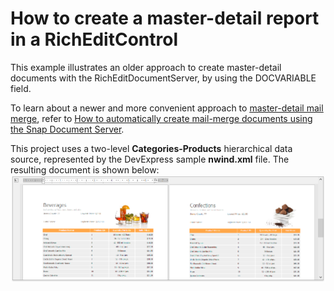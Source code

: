 # How to create a master-detail report in a RichEditControl


<p>This example illustrates an older approach to create master-detail documents with the RichEditDocumentServer, by using the DOCVARIABLE field.</p>
<p>To learn about a newer and more convenient approach to <a href="https://documentation.devexpress.com/#WindowsForms/CustomDocument16044"><u>master-detail mail merge</u></a>, refer to <a href="https://www.devexpress.com/Support/Center/CodeCentral/ViewExample.aspx?exampleId=E1680"><u>How to automatically create mail-merge documents using the Snap Document Server</u></a>.</p>
<p>This project uses a two-level <strong>Categories-Products</strong> hierarchical data source, represented by the DevExpress sample <strong>nwind.xml</strong> file. The resulting document is shown below: <br><img src="https://raw.githubusercontent.com/DevExpress-Examples/how-to-create-a-master-detail-report-in-a-richeditcontrol-e3331/17.1.3+/media/96c27986-26f4-4775-b794-285e373adea7.png"><br><br></p>

<br/>


